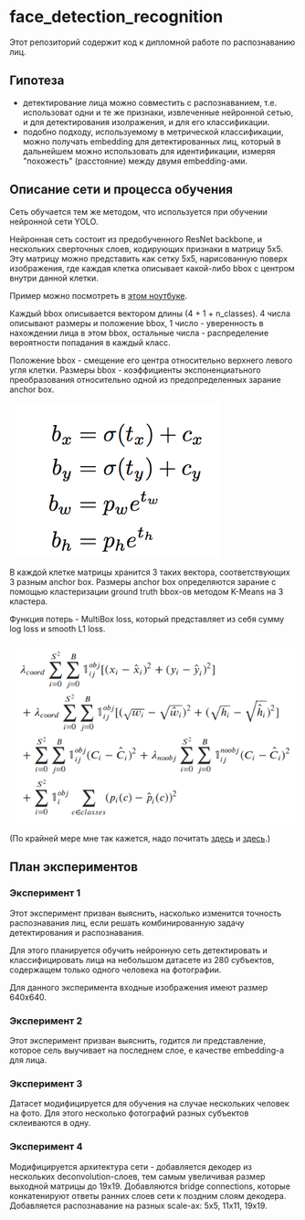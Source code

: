 # face_detection_recognition

Этот репозиторий содержит код к дипломной работе по распознаванию лиц.

## Гипотеза
* детектирование лица можно совместить с распознаванием, 
т.е. использоват одни и те же признаки, извлеченные нейронной сетью,
и для детектирования изолражения, и для его классификации.
* подобно подходу, используемому в метрической классификации, можно
получать embedding для детектированных лиц, который в дальнейшем
можно использовать для идентификации, измеряя "похожесть" (расстояние) между двумя embedding-ами.

## Описание сети и процесса обучения
Сеть обучается тем же методом, что используется при обучении нейронной сети YOLO.

Нейронная сеть состоит из предобученного ResNet backbone, и нескольких сверточных слоев,
кодирующих признаки в матрицу 5х5. Эту матрицу можно представить как сетку 5х5, нарисованную
поверх изображения, где каждая клетка описывает какой-либо bbox с центром внутри данной клетки.

Пример можно посмотреть в [этом ноутбуке](preprocess_example.ipynb).

Каждый bbox описывается вектором длины (4 + 1 + n_classes).
4 числа описывают размеры и положение bbox, 1 число - уверенность в нахождении лица в этом bbox, 
остальные числа - распределение вероятности попадания в каждый класс.

Положение bbox - смещение его центра относительно верхнего левого угля клетки.
Размеры bbox - коэффициенты экспоненциатьного преобразования относительно одной из
предопределенных зарание anchor box.

![Здесь формула, описывающая преобразование](docs/bbox.png)

В каждой клетке матрицы хранится 3 таких вектора, соответствующих 3 разным anchor box.
Размеры anchor box определяются зарание с помощью кластеризации ground truth bbox-ов
методом K-Means на 3 кластера.

Функция потерь - MultiBox loss, который представляет из себя сумму log loss и smooth L1 loss.

![Здесь формула, описывающая loss](docs/loss.png)

(По крайней мере мне так кажется, надo почитать [здесь](https://stats.stackexchange.com/questions/287486/yolo-loss-function-explanation) и [здесь](https://mlblr.com/includes/mlai/index.html#yolov2).)

## План экспериментов
### Экcперимент 1
Этот эксперимент призван выяснить, насколько изменится точность распознавания лиц,
если решать комбинированную задачу детектирования и распознавания.

Для этого планируется обучить нейронную сеть детектировать и классифицировать лица
на небольшом датасете из 280 субъектов, содержащем только одного человека на фотографии.

Для данного эксперимента входные изображения имеют размер 640х640.

### Экcперимент 2

Этот эксперимент призван выяснить, годится ли представление, которое сель выучивает на последнем слое,
е качестве embedding-а для лица.

### Экcперимент 3

Датасет модифицируется для обучения на случае нескольких человек на фото. Для этого несколько 
фотографий разных субъектов склеиваются в одну.

### Экcперимент 4

Модифицируется архитектура сети - добавляется декодер из нескольких deconvolution-слоев, 
тем самым увеличивая размер выходной матрицы до 19х19. Добавляются bridge connections, которые
конкатенируют ответы ранних слоев сети к поздним слоям декодера. Добавляется распознавание на разных scale-ах:
5х5, 11х11, 19х19.
